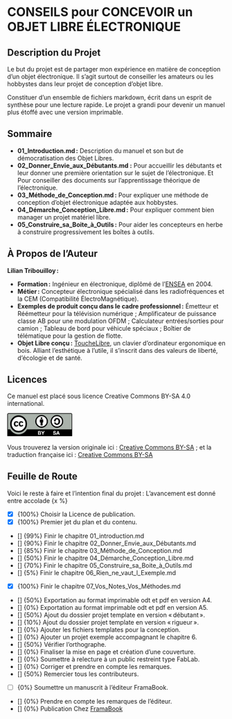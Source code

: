 # CONSEILS pour CONCEVOIR un OBJET LIBRE ÉLECTRONIQUE


## Description du Projet

Le but du projet est de partager mon expérience en matière de conception d’un objet électronique. Il s’agit surtout de conseiller les amateurs ou les hobbystes dans leur projet de conception d’objet libre.

Constituer d’un ensemble de fichiers markdown, écrit dans un esprit de synthèse pour une lecture rapide. Le projet a grandi pour devenir un manuel plus étoffé avec une version imprimable.


## Sommaire

* __01_Introduction.md :__ Description du manuel et son but de démocratisation des Objet Libres.
* __02_Donner_Envie_aux_Débutants.md :__ Pour accueillir les débutants et leur donner une première orientation sur le sujet de l’électronique. Et Pour conseiller des documents sur l’apprentissage théorique de l’électronique.
* __03_Méthode_de_Conception.md :__ Pour expliquer une méthode de conception d’objet électronique adaptée aux hobbystes.
* __04_Démarche_Conception_Libre.md :__ Pour expliquer comment bien manager un projet matériel libre.
* __05_Construire_sa_Boite_à_Outils :__ Pour aider les concepteurs en herbe à construire progressivement les boîtes à outils.


## À Propos de l’Auteur

__Lilian Tribouilloy :__

* __Formation :__ Ingénieur en électronique, diplômé de l’[ENSEA](https://www.ensea.fr/fr) en 2004.
* __Métier :__ Concepteur électronique spécialisé dans les radiofréquences et la CEM (Compatibilité ÉlectroMagnétique).
* __Exemples de produit conçu dans le cadre professionnel :__ Émetteur et Réémetteur pour la télévision numérique ; Amplificateur de puissance classe AB pour une modulation OFDM ; Calculateur entrées/sorties pour camion ; Tableau de bord pour véhicule spéciaux ; Boîtier de télématique pour la gestion de flotte.
* __Objet Libre conçu :__ [ToucheLibre](http://touchelibre.fr/), un clavier d’ordinateur ergonomique en bois. Alliant l’esthétique à l’utile, il s’inscrit dans des valeurs de liberté, d’écologie et de santé.


## Licences

Ce manuel est placé sous licence Creative Commons BY-SA 4.0 international.

<a href="https://creativecommons.org/licenses/by-sa/4.0/legalcode" title="Attribution-ShareAlike 4.0 International" target="_blank"><img src="images/by-sa.png" width="150"></a>

Vous trouverez la version originale ici : [Creative Commons BY-SA](https://creativecommons.org/licenses/by-sa/4.0/legalcode) ; et la traduction française ici : [Creative Commons BY-SA](https://creativecommons.org/licenses/by-sa/4.0/legalcode.fr)


## Feuille de Route

Voici le reste à faire et l’intention final du projet :
L’avancement est donné entre accolade {x %}

* [x] {100%} Choisir la Licence de publication.
* [x] {100%} Premier jet du plan et du contenu.
* [] {99%} Finir le chapitre 01_introduction.md
* [] {90%} Finir le chapitre 02_Donner_Envie_aux_Débutants.md
* [] {85%} Finir le chapitre 03_Méthode_de_Conception.md
* [] {50%} Finir le chapitre 04_Démarche_Conception_Libre.md
* [] {70%} Finir le chapitre 05_Construire_sa_Boite_à_Outils.md
* [] {5%} Finir le chapitre 06_Rien_ne_vaut_l_Exemple.md
* [x] {100%} Finir le chapitre 07_Vos_Notes_Vos_Méthodes.md
* [] {50%} Exportation au format imprimable odt et pdf en version A4.
* [] {0%} Exportation au format imprimable odt et pdf en version A5.
* [] {50%} Ajout du dossier projet template en version « débutant ».
* [] {10%} Ajout du dossier projet template en version « rigueur ».
* [] {0%} Ajouter les fichiers templates pour la conception.
* [] {0%} Ajouter un projet exemple accompagnant le chapitre 6.
* [] {50%} Vérifier l’orthographe.
* [] {0%} Finaliser la mise en page et création d’une couverture.
* [] {0%} Soumettre à relecture à un public restreint type FabLab.
* [] {0%} Corriger et prendre en compte les remarques.
* [] {50%} Remercier tous les contributeurs.
* [ ] {0%} Soumettre un manuscrit à l’éditeur FramaBook.
* [] {0%} Prendre en compte les remarques de l’éditeur.
* [] {0%} Publication Chez [FramaBook](https://framabook.org/)


